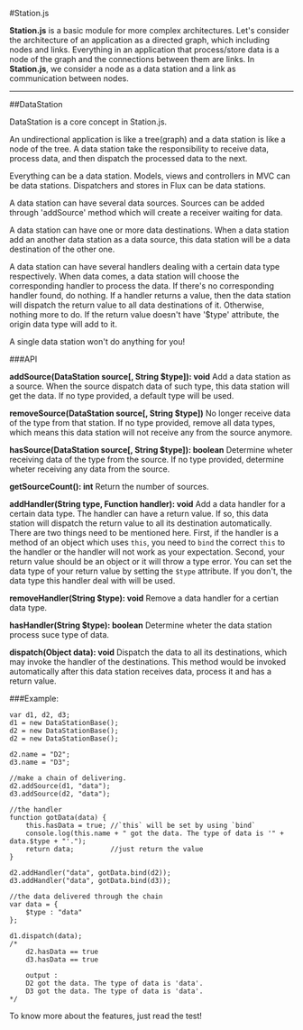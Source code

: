 #Station.js

**Station.js** is a basic module for more complex architectures. Let's consider the architecture of an application as a directed graph, which including nodes and links. Everything in an application that process/store data is a node of the graph and the connections between them are links.
In **Station.js**, we consider a node as a data station and a link as communication between nodes.

---

##DataStation

DataStation is a core concept in Station.js. 

An undirectional application is like a tree(graph)	and a data station is like a node of the tree. A data station take the responsibility to receive data, process data, and then dispatch the processed data to the next.

Everything can be a data station. Models, views and controllers in MVC can be data stations. Dispatchers and stores in Flux can be data stations.

A data station can have several data sources. Sources can be 
added through 'addSource' method which will create a receiver 
waiting for data. 

A data station can have one or more data destinations. When a data station add an another data station as a data source, this data station will be a data destination of the other one.

A data station can have several handlers dealing with a certain data type respectively. When data comes, a data station will choose the corresponding handler to process the data. If there's no corresponding handler found, do nothing. If a handler returns a value, then the data station will dispatch the return value to all data destinations of it. Otherwise, nothing more to do. If the return value doesn't have '$type' attribute, the origin data type will add to it.

A single data station won't do anything for you!

###API

**addSource(DataStation source[, String $type]): void**
 Add a data station as a source. When the source dispatch data of such type, this data station will get the data. If no type provided, a default type will be used.

**removeSource(DataStation source[, String $type])** No longer receive data of the type from that station. If no type provided, remove all data types, which means this data station will not receive any from the source anymore.

**hasSource(DataStation source[, String $type]): boolean** Determine wheter receiving data of the type from the source. If no type provided, determine wheter receiving any data from the source.

**getSourceCount(): int** Return the number of sources.

**addHandler(String type, Function handler): void**
Add a data handler for a certain data type. The handler can have a return value. If so, this data station will dispatch the return value to all its destination automatically. There are two things need to be mentioned here. First, if the handler is a method of an object which uses `this`, you need to `bind` the correct `this` to the handler or the handler will not work as your expectation. Second, your return value should be an object or it will throw a type error. You can set the data type of your return value by setting the `$type` attribute. If you don't, the data type this handler deal with will be used.

**removeHandler(String $type): void**
Remove a data handler for a certian data type.

**hasHandler(String $type): boolean** Determine wheter the data station process suce type of data.

**dispatch(Object data): void** Dispatch the data to all its destinations, which may invoke the handler of the destinations. This method would be invoked automatically after this data station receives data, process it and has a return value.

###Example:
	
	var d1, d2, d3;
	d1 = new DataStationBase();
	d2 = new DataStationBase();
	d2 = new DataStationBase();

	d2.name = "D2";
	d3.name = "D3";

	//make a chain of delivering.
	d2.addSource(d1, "data");
	d3.addSource(d2, "data");

	//the handler
	function gotData(data) {
		this.hasData = true; //`this` will be set by using `bind`
		console.log(this.name + " got the data. The type of data is '" + data.$type + "'.");
		return data;		 //just return the value
	}

	d2.addHandler("data", gotData.bind(d2));
	d3.addHandler("data", gotData.bind(d3));

	//the data delivered through the chain
	var data = {
		$type : "data"
	};

	d1.dispatch(data);
	/*
		d2.hasData == true
		d3.hasData == true

		output : 
		D2 got the data. The type of data is 'data'.
		D3 got the data. The type of data is 'data'.
	*/
	



To know more about the features, just read the test!

